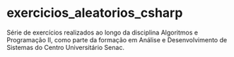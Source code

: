 # exercicios_aleatorios_csharp
Série de exercícios realizados ao longo da disciplina Algoritmos e Programação II, como parte da formação em Análise e Desenvolvimento de Sistemas do Centro Universitário Senac.

